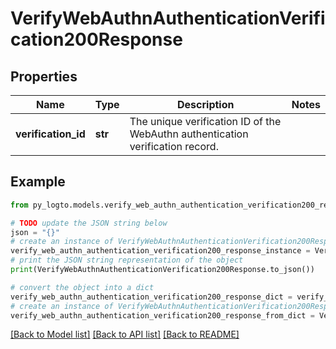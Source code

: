 # VerifyWebAuthnAuthenticationVerification200Response


## Properties

Name | Type | Description | Notes
------------ | ------------- | ------------- | -------------
**verification_id** | **str** | The unique verification ID of the WebAuthn authentication verification record. | 

## Example

```python
from py_logto.models.verify_web_authn_authentication_verification200_response import VerifyWebAuthnAuthenticationVerification200Response

# TODO update the JSON string below
json = "{}"
# create an instance of VerifyWebAuthnAuthenticationVerification200Response from a JSON string
verify_web_authn_authentication_verification200_response_instance = VerifyWebAuthnAuthenticationVerification200Response.from_json(json)
# print the JSON string representation of the object
print(VerifyWebAuthnAuthenticationVerification200Response.to_json())

# convert the object into a dict
verify_web_authn_authentication_verification200_response_dict = verify_web_authn_authentication_verification200_response_instance.to_dict()
# create an instance of VerifyWebAuthnAuthenticationVerification200Response from a dict
verify_web_authn_authentication_verification200_response_from_dict = VerifyWebAuthnAuthenticationVerification200Response.from_dict(verify_web_authn_authentication_verification200_response_dict)
```
[[Back to Model list]](../README.md#documentation-for-models) [[Back to API list]](../README.md#documentation-for-api-endpoints) [[Back to README]](../README.md)


